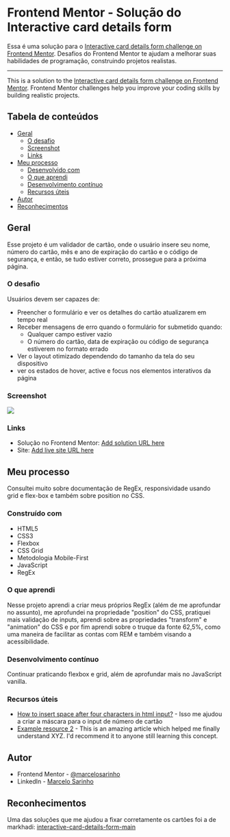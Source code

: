 # Frontend Mentor - Solução do Interactive card details form

Essa é uma solução para o [Interactive card details form challenge on Frontend Mentor](https://www.frontendmentor.io/challenges/interactive-card-details-form-XpS8cKZDWw). Desafios do Frontend Mentor te ajudam a melhorar suas habilidades de programação, construindo projetos realistas.

----------------------------------------------------------------------------------

This is a solution to the [Interactive card details form challenge on Frontend Mentor](https://www.frontendmentor.io/challenges/interactive-card-details-form-XpS8cKZDWw). Frontend Mentor challenges help you improve your coding skills by building realistic projects. 

## Tabela de conteúdos

- [Geral](#geral)
  - [O desafio](#o-desafio)
  - [Screenshot](#screenshot)
  - [Links](#links)
- [Meu processo](#meu-processo)
  - [Desenvolvido com](#desenvolvido-com)
  - [O que aprendi](#o-que-aprendi)
  - [Desenvolvimento contínuo](#desenvolvimento-continuo)
  - [Recursos úteis](#recursos-uteis)
- [Autor](#autor)
- [Reconhecimentos](#reconhecimentos)

## Geral

Esse projeto é um validador de cartão, onde o usuário insere seu nome, número do cartão, mês e ano de expiração do cartão e o código de segurança, e então, se tudo estiver correto, prossegue para a próxima página.

### O desafio

Usuários devem ser capazes de:
- Preencher o formulário e ver os detalhes do cartão atualizarem em tempo real
- Receber mensagens de erro quando o formulário for submetido quando:
  - Qualquer campo estiver vazio
  - O número do cartão, data de expiração ou código de segurança estiverem no formato errado
- Ver o layout otimizado dependendo do tamanho da tela do seu dispositivo
- ver os estados de hover, active e focus nos elementos interativos da página

### Screenshot

![](./screenshot.jpg)

### Links

- Solução no Frontend Mentor: [Add solution URL here](https://your-solution-url.com)
- Site: [Add live site URL here](https://your-live-site-url.com)

## Meu processo

Consultei muito sobre documentação de RegEx, responsividade usando grid e flex-box e também sobre position no CSS.

### Construído com

- HTML5
- CSS3
- Flexbox
- CSS Grid
- Metodologia Mobile-First
- JavaScript
- RegEx

### O que aprendi

Nesse projeto aprendi a criar meus próprios RegEx (além de me aprofundar no assunto), me aprofundei na propriedade "position" do CSS, pratiquei mais validação de inputs, aprendi sobre as propriedades "transform" e "animation" do CSS e por fim aprendi sobre o truque da fonte 62,5%, como uma maneira de facilitar as contas com REM e também visando a acessibilidade.

### Desenvolvimento contínuo

Continuar praticando flexbox e grid, além de aprofundar mais no JavaScript vanilla.

### Recursos úteis

- [How to insert space after four characters in html input?](https://stackoverflow.com/questions/28779631/how-to-insert-space-after-four-characters-in-html-input) - Isso me ajudou a criar a máscara para o input de número de cartão
- [Example resource 2](https://www.example.com) - This is an amazing article which helped me finally understand XYZ. I'd recommend it to anyone still learning this concept.

## Autor

- Frontend Mentor - [@marcelosarinho](https://www.frontendmentor.io/profile/yourusername)
- LinkedIn - [Marcelo Sarinho](www.linkedin.com/in/marcelo-sarinho)

## Reconhecimentos

Uma das soluções que me ajudou a fixar corretamente os cartões foi a de markhadi: [interactive-card-details-form-main](https://github.com/markhadi/interactive-card-details-form-main/blob/main/style.css)